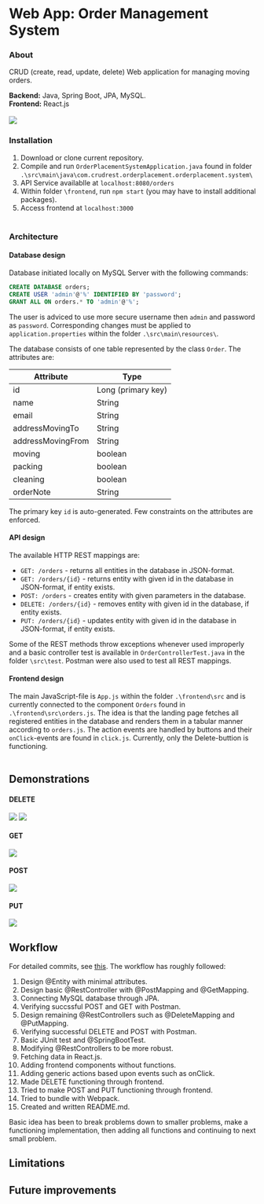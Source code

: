 # Web App: Order Management System

### About

CRUD (create, read, update, delete) Web application for managing moving orders.

**Backend:** Java, Spring Boot, JPA, MySQL.<br/>
**Frontend:** React.js
<br/><br/>
<img src="https://raw.githubusercontent.com/amoeedm/order-placement-system/master/img/main_image.PNG">

### Installation

1. Download or clone current repository.
2. Compile and run `OrderPlacementSystemApplication.java` found in folder `.\src\main\java\com.crudrest.orderplacement.orderplacement.system\`
3. API Service availablle at `localhost:8080/orders`
4. Within folder `\frontend`, run `npm start` (you may have to install additional packages).
5. Access frontend at `localhost:3000`
<br/><br/>

### Architecture

#### Database design

Database initiated locally on MySQL Server with the following commands:
```sql
CREATE DATABASE orders;
CREATE USER 'admin'@'%' IDENTIFIED BY 'password';
GRANT ALL ON orders.* TO 'admin'@'%';
```
The user is adviced to use more secure username then `admin` and password as `password`. Corresponding changes must be applied to `application.properties` within the folder `.\src\main\resources\`. 

The database consists of one table represented by the class `Order`. The attributes are:

| Attribute  |  Type  | 
|---|---|
| id  | Long (primary key)  |
| name  | String  |
|  email |  String |
|  addressMovingTo |  String |
|  addressMovingFrom |  String |
|  moving |  boolean |
|  packing |  boolean |
|  cleaning |  boolean |
|  orderNote |  String |

The primary key `id` is auto-generated. Few constraints on the attributes are enforced.
<br/>
#### API design

The available HTTP REST mappings are:
* `GET: /orders` - returns all entities in the database in JSON-format.
* `GET: /orders/{id}` - returns entity with given id in the database in JSON-format, if entity exists.
* `POST: /orders` - creates entity with given parameters in the database.
* `DELETE: /orders/{id}` - removes entity with given id in the database, if entity exists.
* `PUT: /orders/{id}` - updates entity with given id in the database in JSON-format, if entity exists.

Some of the REST methods throw exceptions whenever used improperly and a basic controller test is available in `OrderControllerTest.java` in the folder `\src\test`. Postman were also used to test all REST mappings.
<br/>
#### Frontend design

The main JavaScript-file is `App.js` within the folder `.\frontend\src` and is currently connected to the component `Orders` found in `.\frontend\src\orders.js`. The idea is that the landing page fetches all registered entities in the database and renders them in a tabular manner according to `orders.js`. The action events are handled by buttons and their `onClick`-events are found in `click.js`. Currently, only the Delete-buttion is functioning.<br/><br/>

## Demonstrations

#### DELETE

<img src="https://raw.githubusercontent.com/amoeedm/order-placement-system/master/img/deletefrontend.gif">
<img src="https://raw.githubusercontent.com/amoeedm/order-placement-system/master/img/delete.gif">


#### GET

<img src="https://raw.githubusercontent.com/amoeedm/order-placement-system/master/img/get.gif">

#### POST

<img src="https://raw.githubusercontent.com/amoeedm/order-placement-system/master/img/post.gif">

#### PUT

<img src="https://raw.githubusercontent.com/amoeedm/order-placement-system/master/img/put.gif">


## Workflow

For detailed commits, see <a href="https://github.com/amoeedm/order-placement-system/commits/master">this</a>. The workflow has roughly followed:

1. Design @Entity with minimal attributes.
2. Design basic @RestController with @PostMapping and @GetMapping.
3. Connecting MySQL database through JPA.
4. Verifying succssful POST and GET with Postman.
5. Design remaining @RestControllers such as @DeleteMapping and @PutMapping.
6. Verifying successful DELETE and POST with Postman.
7. Basic JUnit test and @SpringBootTest.
8. Modifying @RestControllers to be more robust.
9. Fetching data in React.js.
10. Adding frontend components without functions.
11. Adding generic actions based upon events such as onClick.
12. Made DELETE functioning through frontend.
13. Tried to make POST and PUT functioning through frontend.
14. Tried to bundle with Webpack.
15. Created and written README.md.

Basic idea has been to break problems down to smaller problems, make a functioning implementation, then adding all functions and continuing to next small problem.

## Limitations

## Future improvements
